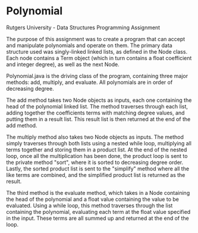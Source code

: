 # Polynomial
Rutgers University - Data Structures Programming Assignment

The purpose of this assignment was to create a program that can accept and manipulate polynomials and operate on them.
The primary data structure used was singly-linked linked lists, as defined in the Node class.
Each node contains a Term object (which in turn contains a float coefficient and integer degree), as well as the next Node.

Polynomial.java is the driving class of the program, containing three major methods: add, multiply, and evaluate.
All polynomials are in order of decreasing degree.

The add method takes two Node objects as inputs, each one containing the head of the polynomial linked list.
The method traverses through each list, adding together the coefficients terms with matching degree values, and putting them in a result list.
This result list is then returned at the end of the add method.

The multiply method also takes two Node objects as inputs.
The method simply traverses through both lists using a nested while loop, multiplying all terms together and storing them in a product list.
At the end of the nested loop, once all the multiplication has been done, the product loop is sent to the private method "sort", where it is sorted to decreasing degree order.
Lastly, the sorted product list is sent to the "simplify" method where all the like terms are combined, and the simplified product list is returned as the result.

The third method is the evaluate method, which takes in a Node containing the head of the polynomial and a float value containing the value to be evaluated.
Using a while loop, this method traverses through the list containing the polynomial, evaluating each term at the float value specified in the input.
These terms are all summed up and returned at the end of the loop.
